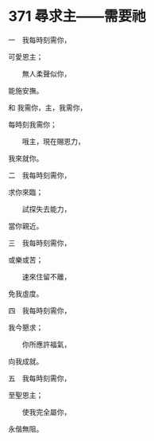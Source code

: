 # 371 尋求主——需要祂

一　我每時刻需你，

可愛恩主；

　　無人柔聲似你，

能施安撫。

和 我需你，主，我需你，

每時刻我需你；

　　哦主，現在賜恩力，

我來就你。

二　我每時刻需你，

求你來臨；

　　試探失去能力，

當你親近。

三　我每時刻需你，

或樂或苦；

　　速來住留不離，

免我虛度。

四　我每時刻需你，

我今懇求；

　　你所應許福氣，

向我成就。

五　我每時刻需你，

至聖恩主；

　　使我完全屬你，

永偕無阻。

